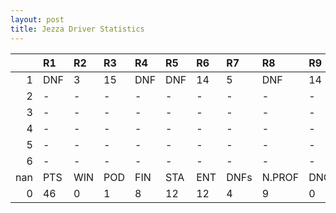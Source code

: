 ```yaml
---
layout: post 
title: Jezza Driver Statistics
--- 
```


|     | R1   | R2   | R3   | R4   | R5   | R6   | R7   | R8     | R9   | R10   | R11   | R12   | Points   | Pos   |
|----:|:-----|:-----|:-----|:-----|:-----|:-----|:-----|:-------|:-----|:------|:------|:------|:---------|:------|
|   1 | DNF  | 3    | 15   | DNF  | DNF  | 14   | 5    | DNF    | 14   | 6     | 5     | 6     | 46.0     | 13.0  |
|   2 | -    | -    | -    | -    | -    | -    | -    | -      | -    | -     | -     | -     | nan      | nan   |
|   3 | -    | -    | -    | -    | -    | -    | -    | -      | -    | -     | -     | -     | nan      | nan   |
|   4 | -    | -    | -    | -    | -    | -    | -    | -      | -    | -     | -     | -     | nan      | nan   |
|   5 | -    | -    | -    | -    | -    | -    | -    | -      | -    | -     | -     | -     | nan      | nan   |
|   6 | -    | -    | -    | -    | -    | -    | -    | -      | -    | -     | -     | -     | nan      | nan   |
| nan | PTS  | WIN  | POD  | FIN  | STA  | ENT  | DNFs | N.PROF | DNQ  | %FIN  | PPR   | BST   | CHA      | RNK   |
|   0 | 46   | 0    | 1    | 8    | 12   | 12   | 4    | 9      | 0    | 66.67 | 3.83  | 3     | 0.0      | 33.0  |